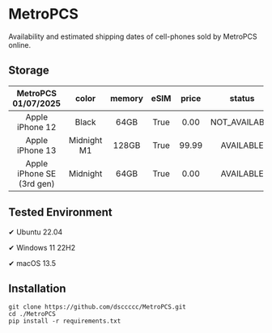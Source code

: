 # MetroPCS
Availability and estimated shipping dates of cell-phones sold by MetroPCS online.
## Storage
|MetroPCS 01/07/2025|color|memory|eSIM|price|status|shipping from|shipping to|
|:--:|:--:|:--:|:--:|:--:|:--:|:--:|:--:|
|Apple iPhone 12|Black|64GB|True|0.00|NOT_AVAILABLE|01/14/2025|01/21/2025|
|Apple iPhone 13|Midnight M1|128GB|True|99.99|AVAILABLE|01/07/2025|01/10/2025|
|Apple iPhone SE (3rd gen)|Midnight|64GB|True|0.00|AVAILABLE|01/07/2025|01/10/2025|

## Tested Environment
✔ Ubuntu 22.04

✔ Windows 11 22H2

✔ macOS 13.5
## Installation
```
git clone https://github.com/dsccccc/MetroPCS.git
cd ./MetroPCS
pip install -r requirements.txt
```

